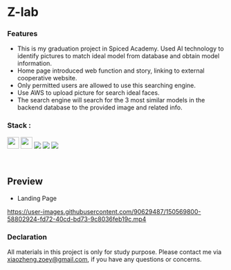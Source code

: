 # Z-lab 
### Features

- This is my graduation project in Spiced Academy. Used AI technology to identify pictures to match ideal model from database and obtain model information.
- Home page introduced web function and story, linking to external cooperative website.
- Only permitted users are allowed to use this searching engine.
- Use AWS to upload picture for search ideal faces.
- The search engine will search for the 3 most similar models in the backend database to the provided image and related info.


### Stack :

<span><img src="https://badges.aleen42.com/src/react.svg" height="27">
<span><img src="https://badges.aleen42.com/src/webpack.svg" height="27"></span>
<span><img src="https://img.shields.io/badge/Node.js-339933?style=for-the-badge&logo=nodedotjs&logoColor=white"></span>
<span><img src="https://img.shields.io/badge/PostgreSQL-316192?style=for-the-badge&logo=postgresql&logoColor=white"></span>
<span><img src="https://img.shields.io/badge/Jest-C21325?style=for-the-badge&logo=jest&logoColor=white"></span>

<br>

## Preview

-   Landing Page

    

https://user-images.githubusercontent.com/90629487/150569800-58802924-fd72-40cd-bd73-9c8036feb19c.mp4




### Declaration

All materials in this project is only for study purpose. Please contact me via xiaozheng.zoey@gmail.com, if you have any questions or concerns.
